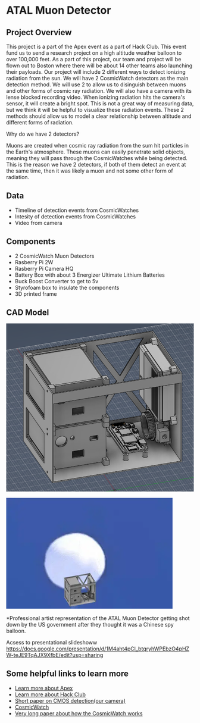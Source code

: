 # ATAL Muon Detector

## Project Overview
This project is a part of the Apex event as a part of Hack Club. This event fund us to send a research project on a high altitude weather balloon to over 100,000 feet. As a part of this project, our team and project will be flown out to Boston where there will be about 14 other teams also launching their payloads. Our project will include 2 different ways to detect ionizing radiation from the sun. We will have 2 CosmicWatch detectors as the main detection method. We will use 2 to allow us to disinguish between muons and other forms of cosmic ray radiation. We will also have a camera with its lense blocked recording video. When ionizing radiation hits the camera's sensor, it will create a bright spot. This is not a great way of measuring data, but we think it will be helpful to visualize these radiation events. These 2 methods should allow us to model a clear relationship between altitude and different forms of radiation.

Why do we have 2 detectors?

Muons are created when cosmic ray radiation from the sum hit particles in the Earth's atmosphere. These muons can easily penetrate solid objects, meaning they will pass through the CosmicWatches while being detected. This is the reason we have 2 detectors, if both of them detect an event at the same time, then it was likely a muon and not some other form of radiation.

## Data
- Timeline of detection events from CosmicWatches
- Intesity of detection events from CosmicWatches
- Video from camera

## Components
- 2 CosmicWatch Muon Detectors
- Rasberry Pi 2W
- Rasberry Pi Camera HQ
- Battery Box with about 3 Energizer Ultimate Lithium Batteries
- Buck Boost Converter to get to 5v
- Styrofoam box to insulate the components
- 3D printed frame

## CAD Model
![CAD picture](https://github.com/Acoltvet/ATAL/blob/main/ATAL_CAD.PNG)

![gif](https://github.com/Acoltvet/ATAL/blob/main/ATALgif.webp)

*Professional artist representation of the ATAL Muon Detector getting shot down by the US government after they thought it was a Chinese spy balloon.

Acsess to presentational slideshoww
https://docs.google.com/presentation/d/1M4aht4pCl_btqryhWPEbzO4pHZW-teJE9TqAJX9XfbE/edit?usp=sharing

## Some helpful links to learn more
- [Learn more about Apex](https://apex.hackclub.com/)
- [Learn more about Hack Club](https://hackclub.com/)
- [Short paper on CMOS detection(our camera)](https://via.library.depaul.edu/cgi/viewcontent.cgi?referer=&httpsredir=1&article=1021&context=ahac)
- [CosmicWatch](http://cosmicwatch.lns.mit.edu/)
- [Very long paper about how the CosmicWatch works](https://github.com/spenceraxani/CosmicWatch-Desktop-Muon-Detector-v2/blob/master/ThePhysicsPaper.pdf)

